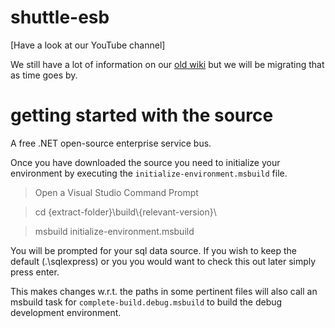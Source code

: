 shuttle-esb
===========

[Have a look at our YouTube channel]

We still have a lot of information on our [old wiki](http://servicebus.co.za/) but we will be migrating that as time goes by.

getting started with the source
===============================

A free .NET open-source enterprise service bus.

Once you have downloaded the source you need to initialize your environment by executing the `initialize-environment.msbuild` file.

> Open a Visual Studio Command Prompt

> cd {extract-folder}\build\\{relevant-version}\

> msbuild initialize-environment.msbuild

You will be prompted for your sql data source.  If you wish to keep the default (.\sqlexpress) or you you would want to check this out later simply press enter.


This makes changes w.r.t. the paths in some pertinent files will also call an msbuild task for `complete-build.debug.msbuild` to build the debug development environment.

